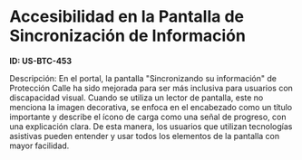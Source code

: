 # Accesibilidad en la Pantalla de Sincronización de Información

**ID: US-BTC-453**

Descripción: En el portal, la pantalla "Sincronizando su información" de Protección Calle ha sido mejorada para ser más inclusiva para usuarios con discapacidad visual. Cuando se utiliza un lector de pantalla, este no menciona la imagen decorativa, se enfoca en el encabezado como un título importante y describe el ícono de carga como una señal de progreso, con una explicación clara. De esta manera, los usuarios que utilizan tecnologías asistivas pueden entender y usar todos los elementos de la pantalla con mayor facilidad.